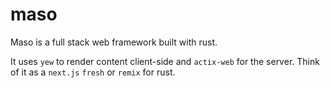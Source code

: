 # maso

Maso is a full stack web framework built with rust.

It uses `yew` to render content client-side and `actix-web` for the server. Think of it as a `next.js` `fresh` or `remix` for rust.
